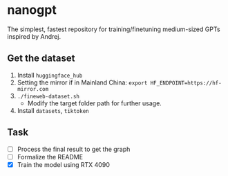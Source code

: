 # nanogpt
The simplest, fastest repository for training/finetuning medium-sized GPTs inspired by Andrej.

## Get the dataset
1. Install `huggingface_hub`
2. Setting the mirror if in Mainland China: `export HF_ENDPOINT=https://hf-mirror.com`
3. `./fineweb-dataset.sh`
    - Modify the target folder path for further usage.
4. Install `datasets`, `tiktoken`

## Task
- [ ]  Process the final result to get the graph
- [ ] Formalize the README
- [X]  Train the model using RTX 4090
